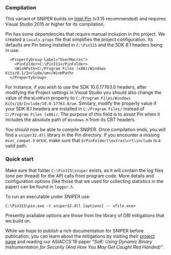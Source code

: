 ### Compilation

This variant of SNIPER builds on [Intel Pin](https://software.intel.com/en-us/articles/pin-a-dynamic-binary-instrumentation-tool) (v3.15 recommended) and requires Visual Studio 2015 or higher for its compilation.

Pin has some dependencies that require manual inclusion in the project. We created a `Locals.props` file that simplifies the project configuration. Its defaults are Pin being installed in `C:\Pin315` and the SDK 8.1 headers being in use: 

```
  <PropertyGroup Label="UserMacros">
    <PinFolder>C:\Pin311</PinFolder>
    <WinHPath>C:/Program Files (x86)/Windows Kits/8.1/Include/um</WinHPath>
  </PropertyGroup>
```

For instance, if you wish to use the SDK 10.0.17763.0 headers, after modifying the Project settings in Visual Studio
you should also change the value of the `WinHPath` property to `C:/Program Files/Windows Kits/10/Include/10.0.17763.0/um`. Similary, modify the property value if your SDK 8.1 headers are installed in `C:/Program Files/` instead of `C:/Program Files (x86)/`. The purpose of this field is to assist Pin when it includes the absolute path of `Windows.h` from its CRT headers.

You should now be able to compile SNIPER. Once compilation ends, you will find a `sniper32.dll` library in the Pin directory. If you encounter a missing `msvc_compat.h` error, make sure that `$(PinFolder)\extras\crt\include` is a valid path.

### Quick start

Make sure that folder `C:\Pin315\sniper` exists, as it will contain the log files (one per thread) for the API calls from program code. More details and configuration options (like those that we used for collecting statistics in the paper) can be found in `logger.h`.

To run an executable under SNIPER use:

```
C:\Pin315\pin.exe -t sniper32.dll [options] -- <file.exe>
```

Presently available options are those from the library of DBI mitigations that we build on.

While we hope to publish a rich documentation for SNIPER before publication, you can learn about the mitigations by visiting their [project page](https://github.com/season-lab/sok-dbi-security/) and reading our ASIACCS'19 paper *"SoK: Using Dynamic Binary Instrumentation for Security (And How You May Get Caught Red Handed)"*.